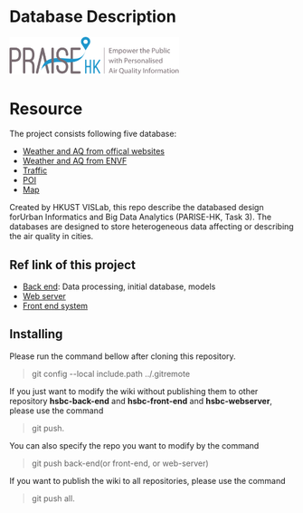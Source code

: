 # Database Description
<img src="https://github.com/HKUST-VISLab/hsbc-wiki/blob/master/imgs/praise_201703_tagline-1024x230.png?raw=true" width="300px">

# Resource

The project consists following five database:

* [Weather and AQ from offical websites](https://github.com/HKUST-VISLab/hsbc-wiki/blob/master/database_description/weather_aq_public.md)
* [Weather and AQ from ENVF](https://github.com/HKUST-VISLab/hsbc-wiki/blob/master/database_description/weather_aq_hkust.md)
* [Traffic](https://github.com/HKUST-VISLab/hsbc-wiki/blob/master/database_description/Traffic.md)
* [POI](https://github.com/HKUST-VISLab/hsbc-wiki/blob/master/database_description/POI.md)
* [Map](https://github.com/HKUST-VISLab/hsbc-wiki/blob/master/database_description/Map.md)

Created by HKUST VISLab, this repo describe the databased design forUrban Informatics and Big Data Analytics (PARISE-HK, Task 3). 
The databases are designed to store heterogeneous data affecting or describing the air quality in cities. 
 
## Ref link of this project
* [Back end](https://github.com/HKUST-VISLab/hsbc-back-end): Data processing, initial database, models
* [Web server](https://github.com/HKUST-VISLab/hsbc-web-server-analytics)
* [Front end system](https://github.com/HKUST-VISLab/hsbc-front-end-analytics)


## Installing 
Please run the command bellow after cloning this repository.

> git config --local include.path ../.gitremote

If you just want to modify the wiki without publishing them to other repository **hsbc-back-end** and **hsbc-front-end** and **hsbc-webserver**, please use the command 
> git push.

You can also specify the repo you want to modify by the command
> git push back-end(or front-end, or web-server)

If you want to publish the wiki to all repositories, please use the command 
> git push all.